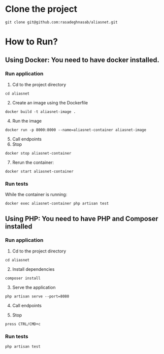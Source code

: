 # Clone the project

```
git clone git@github.com:rasadeghnasab/aliasnet.git
```

# How to Run?

## Using Docker: You need to have docker installed.

### Run application

1. Cd to the project directory

```
cd aliasnet
```

2. Create an image using the Dockerfile

```
docker build -t aliasnet-image .
```

4. Run the image

```
docker run -p 8000:8000 --name=aliasnet-container aliasnet-image
```

5. Call endpoints
6. Stop

```
docker stop aliasnet-container
```

7. Rerun the container:

```
docker start aliasnet-container
```

### Run tests

While the container is running:

```
docker exec aliasnet-container php artisan test
```

## Using PHP: You need to have PHP and Composer installed

### Run application

1. Cd to the project directory

```
cd aliasnet
```

2. Install dependencies

```
composer install
```

3. Serve the application

```
php artisan serve --port=8080
```

4. Call endpoints

5. Stop
```
press CTRL/CMD+c
```

### Run tests
```
php artisan test
```
